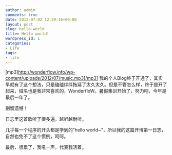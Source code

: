 ```yaml
---
author: admin
comments: true
date: 2012-07-02 12:29:16+00:00
layout: post
slug: hello-world
title: Hello world!
wordpress_id: 1
categories:
- Life
tags:
- life
---
```


[mp3]http://wonderflow.info/wp-content/uploads/2012/07/music.mp3[/mp3]
我的个人Blog终于开通了，其实早就有了这个想法，只是磕磕绊绊拖延了太久太久。但是不管怎么样，终于是开了起来，域名也是我非常喜欢的，WonderfloW。暑假集训开始了，努力吧，今年是最后一年了。

别留遗憾！

日志里这首歌听了很多遍，越听越耐听。

几乎每一个程序的开头都是学到的“hello world~”，所以我的这篇开博第一日志，自然也免不了这个惯例，呵呵。

最后，很累了，我吼一声，代表我活着。

